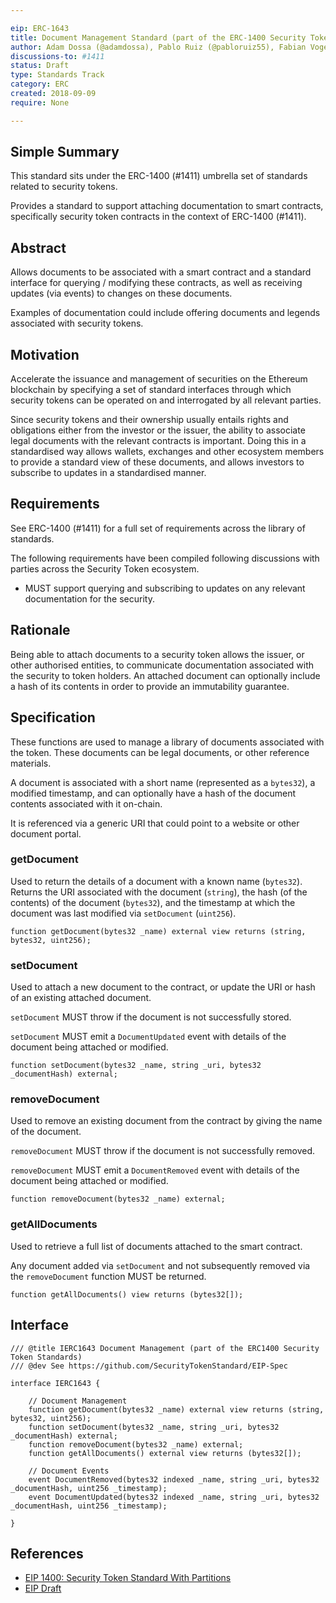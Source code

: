 ```yaml
---

eip: ERC-1643
title: Document Management Standard (part of the ERC-1400 Security Token Standards)
author: Adam Dossa (@adamdossa), Pablo Ruiz (@pabloruiz55), Fabian Vogelsteller (@frozeman), Stephane Gosselin (@thegostep)
discussions-to: #1411
status: Draft
type: Standards Track
category: ERC
created: 2018-09-09
require: None

---
```


## Simple Summary

This standard sits under the ERC-1400 (#1411) umbrella set of standards related to security tokens.

Provides a standard to support attaching documentation to smart contracts, specifically security token contracts in the context of ERC-1400 (#1411).

## Abstract

Allows documents to be associated with a smart contract and a standard interface for querying / modifying these contracts, as well as receiving updates (via events) to changes on these documents.

Examples of documentation could include offering documents and legends associated with security tokens.

## Motivation

Accelerate the issuance and management of securities on the Ethereum blockchain by specifying a set of standard interfaces through which security tokens can be operated on and interrogated by all relevant parties.

Since security tokens and their ownership usually entails rights and obligations either from the investor or the issuer, the ability to associate legal documents with the relevant contracts is important. Doing this in a standardised way allows wallets, exchanges and other ecosystem members to provide a standard view of these documents, and allows investors to subscribe to updates in a standardised manner.

## Requirements

See ERC-1400 (#1411) for a full set of requirements across the library of standards.

The following requirements have been compiled following discussions with parties across the Security Token ecosystem.

- MUST support querying and subscribing to updates on any relevant documentation for the security.

## Rationale

Being able to attach documents to a security token allows the issuer, or other authorised entities, to communicate documentation associated with the security to token holders. An attached document can optionally include a hash of its contents in order to provide an immutability guarantee.

## Specification

These functions are used to manage a library of documents associated with the token. These documents can be legal documents, or other reference materials.

A document is associated with a short name (represented as a `bytes32`), a modified timestamp, and can optionally have a hash of the document contents associated with it on-chain.

It is referenced via a generic URI that could point to a website or other document portal.

### getDocument

Used to return the details of a document with a known name (`bytes32`). Returns the URI associated with the document (`string`), the hash (of the contents) of the document (`bytes32`), and the timestamp at which the document was last modified via `setDocument` (`uint256`).

``` solidity
function getDocument(bytes32 _name) external view returns (string, bytes32, uint256);
```

### setDocument

Used to attach a new document to the contract, or update the URI or hash of an existing attached document.

`setDocument` MUST throw if the document is not successfully stored.

`setDocument` MUST emit a `DocumentUpdated` event with details of the document being attached or modified.

``` solidity
function setDocument(bytes32 _name, string _uri, bytes32 _documentHash) external;
```

### removeDocument

Used to remove an existing document from the contract by giving the name of the document.

`removeDocument` MUST throw if the document is not successfully removed.

`removeDocument` MUST emit a `DocumentRemoved` event with details of the document being attached or modified.

``` solidity
function removeDocument(bytes32 _name) external;
```

### getAllDocuments

Used to retrieve a full list of documents attached to the smart contract.

Any document added via `setDocument` and not subsequently removed via the `removeDocument` function MUST be returned.

``` solidity
function getAllDocuments() view returns (bytes32[]);
```

## Interface

``` solidity
/// @title IERC1643 Document Management (part of the ERC1400 Security Token Standards)
/// @dev See https://github.com/SecurityTokenStandard/EIP-Spec

interface IERC1643 {

    // Document Management
    function getDocument(bytes32 _name) external view returns (string, bytes32, uint256);
    function setDocument(bytes32 _name, string _uri, bytes32 _documentHash) external;
    function removeDocument(bytes32 _name) external;
    function getAllDocuments() external view returns (bytes32[]);

    // Document Events
    event DocumentRemoved(bytes32 indexed _name, string _uri, bytes32 _documentHash, uint256 _timestamp);
    event DocumentUpdated(bytes32 indexed _name, string _uri, bytes32 _documentHash, uint256 _timestamp);

}
```

## References
- [EIP 1400: Security Token Standard With Partitions](https://github.com/ethereum/EIPs/issues/1411)
- [EIP Draft](https://github.com/SecurityTokenStandard/EIP-Spec)
